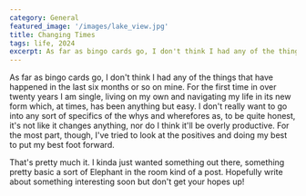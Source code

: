 ```yaml
---
category: General
featured_image: '/images/lake_view.jpg'
title: Changing Times
tags: life, 2024
excerpt: As far as bingo cards go, I don't think I had any of the things that have happened in the last six months or so on mine. For the first time in over twenty years I am single and living on my own and navigating my life in its new form which, at times, has been anything but easy. I don't really want to go into any sort of specifics of the whys and wherefores as, to be quite honest, it's not like it change anything, nor do I think it'll be overly productive. For the most part, though, I've tried to look at the positives and doing my best to put my best foot forward.
---
```

As far as bingo cards go, I don't think I had any of the things that have happened in the last six months or so on mine. For the first time in over twenty years I am single, living on my own and navigating my life in its new form which, at times, has been anything but easy. I don't really want to go into any sort of specifics of the whys and wherefores as, to be quite honest, it's not like it changes anything, nor do I think it'll be overly productive. For the most part, though, I've tried to look at the positives and doing my best to put my best foot forward.

That's pretty much it. I kinda just wanted something out there, something pretty basic a sort of Elephant in the room kind of a post. Hopefully write about something interesting soon but don't get your hopes up!
